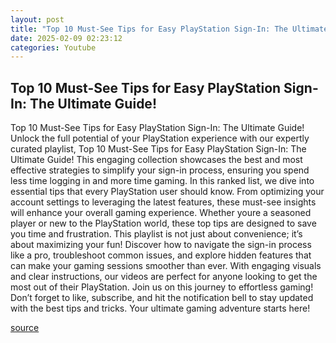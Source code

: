 ```yaml
---
layout: post
title: "Top 10 Must-See Tips for Easy PlayStation Sign-In: The Ultimate Guide!"
date: 2025-02-09 02:23:12
categories: Youtube
---
```


## Top 10 Must-See Tips for Easy PlayStation Sign-In: The Ultimate Guide!

Top 10 Must-See Tips for Easy PlayStation Sign-In: The Ultimate Guide!
Unlock the full potential of your PlayStation experience with our expertly curated playlist, Top 10 Must-See Tips for Easy PlayStation Sign-In: The Ultimate Guide! This engaging collection showcases the best and most effective strategies to simplify your sign-in process, ensuring you spend less time logging in and more time gaming.
In this ranked list, we dive into essential tips that every PlayStation user should know. From optimizing your account settings to leveraging the latest features, these must-see insights will enhance your overall gaming experience. Whether youre a seasoned player or new to the PlayStation world, these top tips are designed to save you time and frustration.
This playlist is not just about convenience; it’s about maximizing your fun! Discover how to navigate the sign-in process like a pro, troubleshoot common issues, and explore hidden features that can make your gaming sessions smoother than ever. With engaging visuals and clear instructions, our videos are perfect for anyone looking to get the most out of their PlayStation.
Join us on this journey to effortless gaming! Don’t forget to like, subscribe, and hit the notification bell to stay updated with the best tips and tricks. Your ultimate gaming adventure starts here!

[source](https://www.youtube.com/playlist?list=PLLkzyMGsB0K1Wx6kUofObrtRt5fNFOpaD)